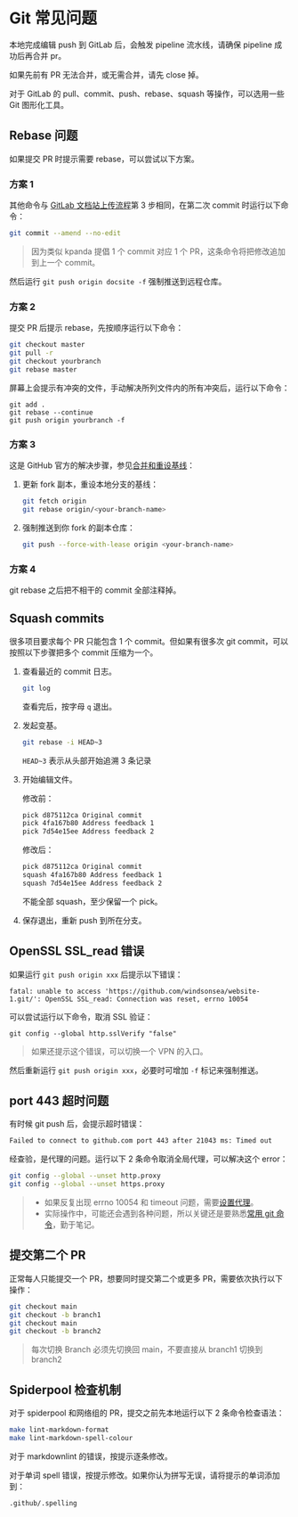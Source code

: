 # Git 常见问题

本地完成编辑 push 到 GitLab 后，会触发 pipeline 流水线，请确保 pipeline 成功后再合并 pr。

如果先前有 PR 无法合并，或无需合并，请先 close 掉。

对于 GitLab 的 pull、commit、push、rebase、squash 等操作，可以选用一些 Git 图形化工具。

## Rebase 问题

如果提交 PR 时提示需要 rebase，可以尝试以下方案。

### 方案 1

其他命令与 [GitLab 文档站上传流程](index.md)第 3 步相同，在第二次 commit 时运行以下命令：

```bash
git commit --amend --no-edit 
```

> 因为类似 kpanda 提倡 1 个 commit 对应 1 个 PR，这条命令将把修改追加到上一个 commit。

然后运行 `git push origin docsite -f` 强制推送到远程仓库。

### 方案 2

提交 PR 后提示 rebase，先按顺序运行以下命令：

```bash
git checkout master
git pull -r
git checkout yourbranch
git rebase master
```

屏幕上会提示有冲突的文件，手动解决所列文件内的所有冲突后，运行以下命令：

```shell
git add .
git rebase --continue
git push origin yourbranch -f
```

### 方案 3

这是 GitHub 官方的解决步骤，参见[合并和重设基线](https://deploy-preview-33648--kubernetes-io-main-staging.netlify.app/zh/docs/contribute/new-content/open-a-pr/#squashing-commits)：

1. 更新 fork 副本，重设本地分支的基线：

    ```bash
    git fetch origin
    git rebase origin/<your-branch-name>
    ```

2. 强制推送到你 fork 的副本仓库：

    ```bash
    git push --force-with-lease origin <your-branch-name>
    ```

### 方案 4

git rebase 之后把不相干的 commit 全部注释掉。

## Squash commits

很多项目要求每个 PR 只能包含 1 个 commit。但如果有很多次 git commit，可以按照以下步骤把多个 commit 压缩为一个。

1. 查看最近的 commit 日志。

    ```bash
    git log
    ```

    查看完后，按字母 `q` 退出。

2. 发起变基。

    ```bash
    git rebase -i HEAD~3
    ```
    
    `HEAD~3` 表示从头部开始追溯 3 条记录
    
3. 开始编辑文件。
    
    修改前：
    
    ```bash
    pick d875112ca Original commit
    pick 4fa167b80 Address feedback 1
    pick 7d54e15ee Address feedback 2
    ```
    
    修改后：
    
    ```bash
    pick d875112ca Original commit
    squash 4fa167b80 Address feedback 1
    squash 7d54e15ee Address feedback 2
    ```
    
    不能全部 squash，至少保留一个 pick。
    
4. 保存退出，重新 push 到所在分支。

## OpenSSL SSL_read 错误

如果运行 `git push origin xxx` 后提示以下错误：

```text
fatal: unable to access 'https://github.com/windsonsea/website-1.git/': OpenSSL SSL_read: Connection was reset, errno 10054
```

可以尝试运行以下命令，取消 SSL 验证：

```git
git config --global http.sslVerify "false"
```

> 如果还提示这个错误，可以切换一个 VPN 的入口。

然后重新运行 `git push origin xxx`，必要时可增加 `-f` 标记来强制推送。

## port 443 超时问题

有时候 git push 后，会提示超时错误：

```bash
Failed to connect to github.com port 443 after 21043 ms: Timed out
```

经查验，是代理的问题。运行以下 2 条命令取消全局代理，可以解决这个 error：

```bash
git config --global --unset http.proxy
git config --global --unset https.proxy
```

> - 如果反复出现 errno 10054 和 timeout 问题，需要[设置代理](proxy.md)。
> - 实际操作中，可能还会遇到各种问题，所以关键还是要熟悉[常用 git 命令](http://www.360doc.com/content/22/0307/11/26794451_1020445861.shtml)，勤于笔记。

## 提交第二个 PR

正常每人只能提交一个 PR，想要同时提交第二个或更多 PR，需要依次执行以下操作：

```bash
git checkout main
git checkout -b branch1
git checkout main
git checkout -b branch2
```

> 每次切换 Branch 必须先切换回 main，不要直接从 branch1 切换到 branch2

## Spiderpool 检查机制

对于 spiderpool 和网络组的 PR，提交之前先本地运行以下 2 条命令检查语法：

```bash
make lint-markdown-format
make lint-markdown-spell-colour
```

对于 markdownlint 的错误，按提示逐条修改。

对于单词 spell 错误，按提示修改。如果你认为拼写无误，请将提示的单词添加到：

```bash
.github/.spelling
```

